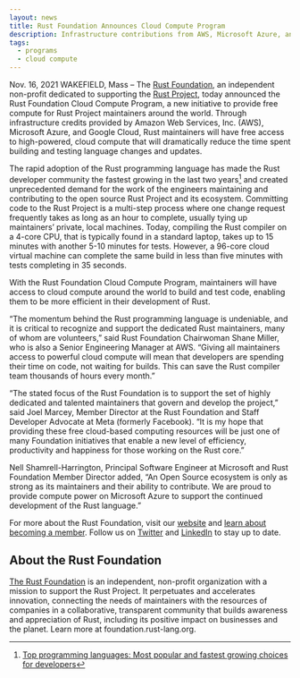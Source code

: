 ```yaml
---
layout: news
title: Rust Foundation Announces Cloud Compute Program
description: Infrastructure contributions from AWS, Microsoft Azure, and Google Cloud will give Rust maintainers free access to cloud compute to reduce development time and personal expenses
tags:
  - programs
  - cloud compute
---
```


Nov. 16, 2021 WAKEFIELD, Mass – The [Rust Foundation](https://foundation.rust-lang.org/), an independent non-profit dedicated to supporting the [Rust Project](https://www.rust-lang.org/), today announced the Rust Foundation Cloud Compute Program, a new initiative to provide free compute for Rust Project maintainers around the world. Through infrastructure credits provided by Amazon Web Services, Inc. (AWS), Microsoft Azure, and Google Cloud, Rust maintainers will have free access to high-powered, cloud compute that will dramatically reduce the time spent building and testing language changes and updates.

The rapid adoption of the Rust programming language has made the Rust developer community the fastest growing in the last two years[^1] and created unprecedented demand for the work of the engineers maintaining and contributing to the open source Rust Project and its ecosystem. Committing code to the Rust Project is a multi-step process where one change request frequently takes as long as an hour to complete, usually tying up maintainers’ private, local machines. Today, compiling the Rust compiler on a 4-core CPU, that is typically found in a standard laptop, takes up to 15 minutes with another 5-10 minutes for tests. However, a 96-core cloud virtual machine can complete the same build in less than five minutes with tests completing in 35 seconds. 

With the Rust Foundation Cloud Compute Program, maintainers will have access to cloud compute around the world to build and test code, enabling them to be more efficient in their development of Rust.

“The momentum behind the Rust programming language is undeniable, and it is critical to recognize and support the dedicated Rust maintainers, many of whom are volunteers,” said Rust Foundation Chairwoman Shane Miller, who is also a Senior Engineering Manager at AWS. “Giving all maintainers access to powerful cloud compute will mean that developers are spending their time on code, not waiting for builds. This can save the Rust compiler team thousands of hours every month.”  

“The stated focus of the Rust Foundation is to support the set of highly dedicated and talented maintainers that govern and develop the project,” said Joel Marcey, Member Director at the Rust Foundation and Staff Developer Advocate at Meta (formerly Facebook). “It is my hope that providing these free cloud-based computing resources will be just one of many Foundation initiatives that enable a new level of efficiency, productivity and happiness for those working on the Rust core.”

Nell Shamrell-Harrington, Principal Software Engineer at Microsoft and Rust Foundation Member Director added, “An Open Source ecosystem is only as strong as its maintainers and their ability to contribute. We are proud to provide compute power on Microsoft Azure to support the continued development of the Rust language.”

For more about the Rust Foundation, visit our [website](https://foundation.rust-lang.org/) and [learn about becoming a member](https://foundation.rust-lang.org/info/become-a-member/). Follow us on [Twitter](https://twitter.com/rust_foundation) and [LinkedIn](https://www.linkedin.com/company/rust-foundation/) to stay up to date.

## About the Rust Foundation

[The Rust Foundation](https://foundation.rust-lang.org/) is an independent, non-profit organization with a mission to support the Rust Project. It perpetuates and accelerates innovation, connecting the needs of maintainers with the resources of companies in a collaborative, transparent community that builds awareness and appreciation of Rust, including its positive impact on businesses and the planet. Learn more at foundation.rust-lang.org.

[^1]: [Top programming languages: Most popular and fastest growing choices for developers](https://www.zdnet.com/article/top-programming-languages-most-popular-and-fastest-growing-choices-for-developers/)
